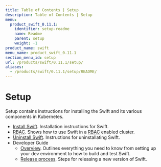 ```yaml
---
title: Table of Contents | Setup
description: Table of Contents | Setup
menu:
  product_swift_0.11.1:
    identifier: setup-readme
    name: Readme
    parent: setup
    weight: -1
product_name: swift
menu_name: product_swift_0.11.1
section_menu_id: setup
url: /products/swift/0.11.1/setup/
aliases:
  - /products/swift/0.11.1/setup/README/
---
```


# Setup

Setup contains instructions for installing the Swift and its various components in Kubernetes.

- [Install Swift](/docs/setup/install.md). Installation instructions for Swift.
- [RBAC](/docs/setup/rbac.md). Shows how to use Swift in a [RBAC](https://kubernetes.io/docs/admin/authorization/rbac/) enabled cluster.
- [Uninstall Swift](/docs/setup/uninstall.md). Instructions for uninstallating Swift.
- Developer Guide
  - [Overview](/docs/setup/developer-guide/overview.md). Outlines everything you need to know from setting up your dev environment to how to build and test Swift.
  - [Release process](/docs/setup/developer-guide/release.md). Steps for releasing a new version of Swift.
